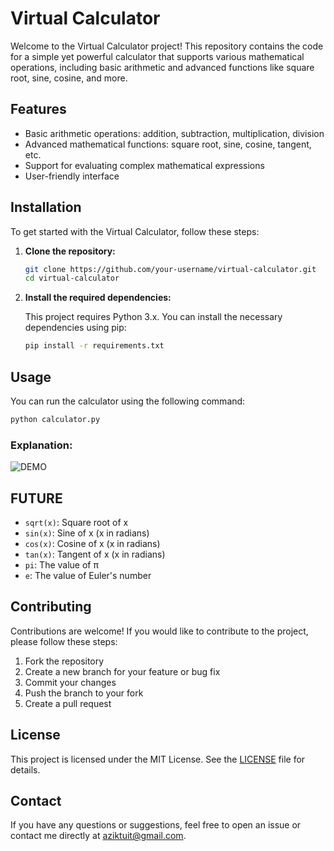 # Virtual Calculator

Welcome to the Virtual Calculator project! This repository contains the code for a simple yet powerful calculator that supports various mathematical operations, including basic arithmetic and advanced functions like square root, sine, cosine, and more.

## Features

- Basic arithmetic operations: addition, subtraction, multiplication, division
- Advanced mathematical functions: square root, sine, cosine, tangent, etc.
- Support for evaluating complex mathematical expressions
- User-friendly interface

## Installation

To get started with the Virtual Calculator, follow these steps:

1. **Clone the repository:**

    ```bash
    git clone https://github.com/your-username/virtual-calculator.git
    cd virtual-calculator
    ```

2. **Install the required dependencies:**

    This project requires Python 3.x. You can install the necessary dependencies using pip:

    ```bash
    pip install -r requirements.txt
    ```

## Usage

You can run the calculator using the following command:

```bash
python calculator.py
```
### Explanation:
![DEMO](https://github.com/GigaDevelopper/VirtualCalc/blob/main/virtual_calculator.gif)

## FUTURE
- `sqrt(x)`: Square root of x
- `sin(x)`: Sine of x (x in radians)
- `cos(x)`: Cosine of x (x in radians)
- `tan(x)`: Tangent of x (x in radians)
- `pi`: The value of π
- `e`: The value of Euler's number

## Contributing

Contributions are welcome! If you would like to contribute to the project, please follow these steps:

1. Fork the repository
2. Create a new branch for your feature or bug fix
3. Commit your changes
4. Push the branch to your fork
5. Create a pull request

## License

This project is licensed under the MIT License. See the [LICENSE](LICENSE) file for details.

## Contact

If you have any questions or suggestions, feel free to open an issue or contact me directly at aziktuit@gmail.com.
